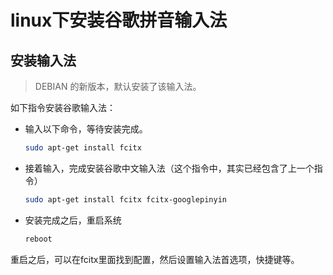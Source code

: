 # linux下安装谷歌拼音输入法

## 安装输入法

> DEBIAN 的新版本，默认安装了该输入法。

如下指令安装谷歌输入法：

- 输入以下命令，等待安装完成。

  ```bash
  sudo apt-get install fcitx
  ```

- 接着输入，完成安装谷歌中文输入法（这个指令中，其实已经包含了上一个指令）

  ```bash
  sudo apt-get install fcitx fcitx-googlepinyin
  ```

- 安装完成之后，重启系统

  ```bash
  reboot
  ```

重启之后，可以在fcitx里面找到配置，然后设置输入法首选项，快捷键等。
